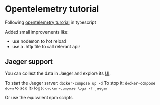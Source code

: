 # Opentelemetry tutorial

Following [opentelemetry turorial](https://opentelemetry.io/docs/instrumentation/js/getting-started/nodejs/) in typescript

Added small improvements like:

- use nodemon to hot reload
- use a .http file to call relevant apis

## Jaeger support

You can collect the data in Jaeger and explore its [UI](http://localhost:16686/).

To start the Jaeger server:
`docker-compose up -d`
To stop it:
`docker-compose down`
to see its logs:
`docker-compose logs -f jaeger`

Or use the equivalent npm scripts
